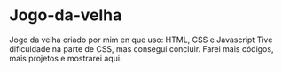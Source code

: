 # Jogo-da-velha
Jogo da velha criado por mim en que uso: HTML, CSS e Javascript
Tive dificuldade na parte de CSS, mas consegui concluir.
Farei mais códigos, mais projetos e mostrarei aqui.
